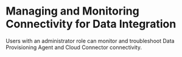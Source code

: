 <!-- loioc5b167b624a045828ba564989761e201 -->

# Managing and Monitoring Connectivity for Data Integration

Users with an administrator role can monitor and troubleshoot Data Provisioning Agent and Cloud Connector connectivity.

